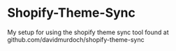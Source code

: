 Shopify-Theme-Sync
==================

My setup for using the shopify theme sync tool found at github.com/davidmurdoch/shopify-theme-sync
